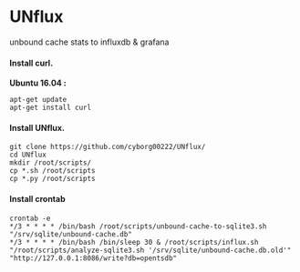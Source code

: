 # UNflux
unbound cache stats to influxdb &amp; grafana

#### Install curl.

**Ubuntu 16.04 :**

```
apt-get update
apt-get install curl
```
#### Install UNflux.

```
git clone https://github.com/cyborg00222/UNflux/
cd UNflux
mkdir /root/scripts/
cp *.sh /root/scripts
cp *.py /root/scripts
```

#### Install crontab
```
crontab -e
*/3 * * * * /bin/bash /root/scripts/unbound-cache-to-sqlite3.sh "/srv/sqlite/unbound-cache.db"
*/3 * * * * /bin/bash /bin/sleep 30 & /root/scripts/influx.sh "/root/scripts/analyze-sqlite3.sh '/srv/sqlite/unbound-cache.db.old'" "http://127.0.0.1:8086/write?db=opentsdb"
```

